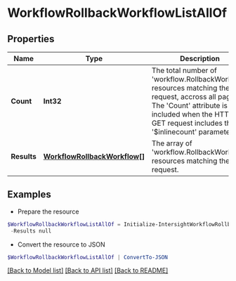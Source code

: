 # WorkflowRollbackWorkflowListAllOf
## Properties

Name | Type | Description | Notes
------------ | ------------- | ------------- | -------------
**Count** | **Int32** | The total number of &#39;workflow.RollbackWorkflow&#39; resources matching the request, accross all pages. The &#39;Count&#39; attribute is included when the HTTP GET request includes the &#39;$inlinecount&#39; parameter. | [optional] 
**Results** | [**WorkflowRollbackWorkflow[]**](WorkflowRollbackWorkflow.md) | The array of &#39;workflow.RollbackWorkflow&#39; resources matching the request. | [optional] 

## Examples

- Prepare the resource
```powershell
$WorkflowRollbackWorkflowListAllOf = Initialize-IntersightWorkflowRollbackWorkflowListAllOf  -Count null `
 -Results null
```

- Convert the resource to JSON
```powershell
$WorkflowRollbackWorkflowListAllOf | ConvertTo-JSON
```

[[Back to Model list]](../README.md#documentation-for-models) [[Back to API list]](../README.md#documentation-for-api-endpoints) [[Back to README]](../README.md)

